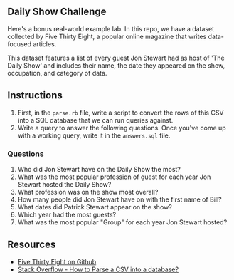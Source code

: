 ## Daily Show Challenge

Here's a bonus real-world example lab. In this repo, we have a dataset collected by Five Thirty Eight, a popular online magazine that writes data-focused articles.

This dataset features a list of every guest Jon Stewart had as host of 'The Daily Show' and includes their name, the date they appeared on the show, occupation, and category of data.

## Instructions

1. First, in the `parse.rb` file, write a script to convert the rows of this CSV into a SQL database that we can run queries against.
2. Write a query to answer the following questions. Once you've come up with a working query, write it in the `answers.sql` file. 

### Questions

1. Who did Jon Stewart have on the Daily Show the most?
2. What was the most popular profession of guest for each year Jon Stewart hosted the Daily Show?
3. What profession was on the show most overall?
4. How many people did Jon Stewart have on with the first name of Bill?
5. What dates did Patrick Stewart appear on the show?
6. Which year had the most guests?
7. What was the most popular "Group" for each year Jon Stewart hosted?

## Resources
+ [Five Thirty Eight on Github](https://github.com/fivethirtyeight)
+ [Stack Overflow - How to Parse a CSV into a database? ](http://stackoverflow.com/questions/11869039/how-do-i-import-a-csv-file-into-an-sqlite-database-with-the-sqlite3-gem-for-ruby)
